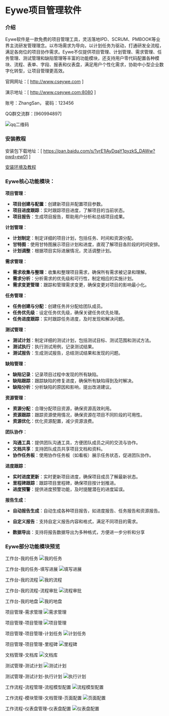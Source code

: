 ﻿# Eywe项目管理软件

### 介绍

Eywe软件是一款免费的项目管理工具，灵活落地IPD、SCRUM、PMBOOK等业界主流研发管理理念。以市场需求为导向，以计划任务为驱动，打通研发全流程，满足各岗位的项目协作需求。Eywe不仅提供项目管理、计划管理、需求管理、任务管理、测试管理和缺陷管理等丰富的功能模块，还支持用户零代码配置各种模块、流程、表单、字段、报表和仪表盘，满足用户个性化需求，协助中小型企业数字化转型，让项目管理更高效。


官网网址：[ <a href="http://www.cseywe.com" target="_blank" rel="noopener noreferrer">http://www.cseywe.com</a> ]

演示地址：[ <a href="http://www.cseywe.com:8080" target="_blank" rel="noopener noreferrer">http://www.cseywe.com:8080</a> ]

账号：ZhangSan， 密码：123456

QQ群交流群：[960994897]

![qq二维码](https://github.com/EyweSoft/EyweSoft/assets/173810617/317a81bd-0022-4d62-908e-b996131377d7)




### 安装教程

安装包下载地址：[ <a href="https://pan.baidu.com/s/1yrE1lAyDqaY1pyzkS_DAWw?pwd=ew01" target="_blank">https://pan.baidu.com/s/1yrE1lAyDqaY1pyzkS_DAWw?pwd=ew01</a> ]

<a href="https://github.com/EyweSoft/EyweSoft/wiki/%E5%AE%89%E8%A3%85%E7%8E%AF%E5%A2%83%E5%8F%8A%E6%95%99%E7%A8%8B" target="_blank">安装环境及教程</a> 




### Eywe核心功能模块：

   **项目管理**：

   - **项目创建与配置**：创建新项目并配置项目参数。
   - **项目进度跟踪**：实时跟踪项目进度，了解项目的当前状态。
   - **项目报告**：生成项目报告，帮助用户分析和总结项目成果。

   **计划管理**：

   - **计划制定**：制定详细的项目计划，包括任务、时间和资源分配。
   - **甘特图**：使用甘特图展示项目计划和进度，直观了解项目各阶段的时间安排。
   - **计划调整**：根据项目实际进展情况，灵活调整计划。

   **需求管理**：

   - **需求收集与整理**：收集和整理项目需求，确保所有需求被记录和理解。
   - **需求分析**：分析需求的优先级和可行性，制定相应的实施计划。
   - **需求变更管理**：跟踪和管理需求变更，确保变更对项目的影响最小化。

   **任务管理**：

   - **任务创建与分配**：创建任务并分配给团队成员。
   - **任务优先级**：设定任务优先级，确保关键任务优先处理。
   - **任务进度跟踪**：实时跟踪任务进度，及时发现和解决问题。

   **测试管理**：

   - **测试计划**：制定详细的测试计划，包括测试目标、测试范围和测试方法。
   - **测试执行**：执行测试用例，记录测试结果。
   - **测试报告**：生成测试报告，总结测试结果和发现的问题。

   **缺陷管理**：

   - **缺陷记录**：记录项目过程中发现的所有缺陷。
   - **缺陷跟踪**：跟踪缺陷的修复进度，确保所有缺陷得到及时解决。
   - **缺陷分析**：分析缺陷的原因和影响，提出改进建议。

   **资源管理**：

   - **资源分配**：合理分配项目资源，确保资源高效利用。
   - **资源跟踪**：跟踪资源使用情况，确保资源在项目不同阶段的可用性。
   - **资源优化**：优化资源配置，减少资源浪费。

   **团队协作**：

   - **沟通工具**：提供团队沟通工具，方便团队成员之间的交流与协作。
   - **文档共享**：支持团队成员共享项目文档和资料。
   - **协作任务板**：使用协作任务板（如看板）展示任务状态，促进团队协作。

   **进度跟踪**：

   - **实时进度更新**：实时更新项目进度，确保项目成员了解最新状态。
   - **里程碑跟踪**：跟踪项目里程碑，确保项目按计划推进。
   - **进度预警**：提供进度预警功能，及时提醒潜在的进度延误。

   **报告生成**：

   - **自动报告生成**：自动生成各种项目报告，如进度报告、任务报告和资源报告。

   - **自定义报告**：支持自定义报告内容和格式，满足不同项目的需求。

   - **数据导出**：支持将报告数据导出为多种格式，方便进一步分析和分享

     


   ### Eywe部分功能模块预览

工作台-我的任务
![我的任务](https://github.com/EyweSoft/EyweSoft/assets/173810617/bc0b9459-c020-46a4-b24c-dc599ce7714c)

工作台-我的任务-填写进展
![填写进展](https://github.com/EyweSoft/EyweSoft/assets/173810617/ec532bc4-ab79-491c-b391-b75aec331d22)

工作台-我的流程
![我的流程](https://github.com/EyweSoft/EyweSoft/assets/173810617/2f92ff7a-62d3-43b5-8b94-51a000f9c697)

工作台-我的流程-流程审批
![流程审批](https://github.com/EyweSoft/EyweSoft/assets/173810617/332c3e84-0079-4440-8fdf-33b9af68f497)

工作台-我的地盘
![我的地盘](https://github.com/EyweSoft/EyweSoft/assets/173810617/06f000f0-204d-4014-aa84-04cfac444b16)

项目管理-需求管理
![需求管理](https://github.com/EyweSoft/EyweSoft/assets/173810617/6219993f-536f-4fc5-9cb2-9845374e95a3)

项目管理-项目管理
![项目管理](https://github.com/EyweSoft/EyweSoft/assets/173810617/25d93164-4c53-4efb-ad6d-306b152e28a6)

项目管理-项目管理-计划任务
![计划任务](https://github.com/EyweSoft/EyweSoft/assets/173810617/e9c11a76-f3cc-47aa-a29e-7415bb4e0f2d)

项目管理-项目管理-里程碑
![里程碑](https://github.com/EyweSoft/EyweSoft/assets/173810617/16427a77-fc06-4d6e-addd-7d09168980c6)

文档管理-文档库
![文档库](https://github.com/EyweSoft/EyweSoft/assets/173810617/efcdc0d2-a160-4597-851e-65b89313ce57)

测试管理-测试计划
![测试计划](https://github.com/EyweSoft/EyweSoft/assets/173810617/2f8c853c-12a5-4534-85c1-62d236e75fb8)

测试管理-测试计划-执行计划
![执行计划](https://github.com/EyweSoft/EyweSoft/assets/173810617/5a9bbacf-d6b8-4fd7-be8f-17223c6f5883)

工作流程-流程管理-流程模型配置
![流程模型配置](https://github.com/EyweSoft/EyweSoft/assets/173810617/01de66d8-2641-4f61-9d4c-f9b131ac2daa)

工作流程-模块管理-文档管理-页面配置
![页面配置](https://github.com/EyweSoft/EyweSoft/assets/173810617/536940b4-8576-40b4-bd1d-fb6423c97b6a)

工作流程-仪表盘管理-仪表盘配置
![仪表盘配置](https://github.com/EyweSoft/EyweSoft/assets/173810617/c2c90b1c-99a6-45f0-a861-c86d7ac85ae7)


